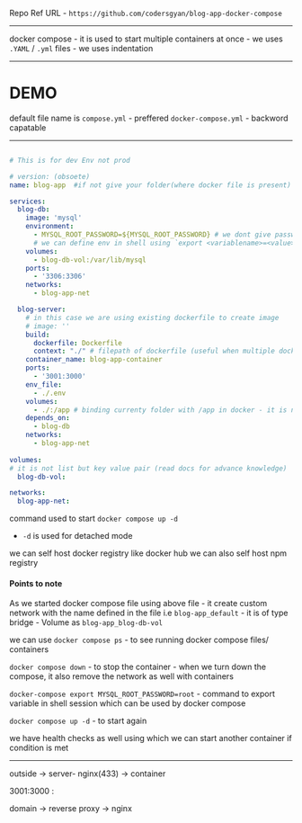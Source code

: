Repo Ref URL - `https://github.com/codersgyan/blog-app-docker-compose`

---

docker compose
    - it is used to start multiple containers at once 
    - we uses `.YAML` / `.yml` files
        - we uses indentation 
     
---

# DEMO

default file name is 
`compose.yml` - preffered
`docker-compose.yml` - backword capatable


---

```yaml

# This is for dev Env not prod   

# version: (obsoete)
name: blog-app  #if not give your folder(where docker file is present) name will become the name of the docker execution - this name will be used as prefix in all the networks, volumes etc , try it to be unique

services:
  blog-db:
    image: 'mysql'
    environment:
      - MYSQL_ROOT_PASSWORD=${MYSQL_ROOT_PASSWORD} # we dont give passwords for prod , it is not good practice, we are using env variable in this case
      # we can define env in shell using `export <variablename>=<value>`
    volumes:
      - blog-db-vol:/var/lib/mysql
    ports:
      - '3306:3306'
    networks:
      - blog-app-net

  blog-server:
    # in this case we are using existing dockerfile to create image
    # image: '' 
    build:
      dockerfile: Dockerfile
      context: "./" # filepath of dockerfile (useful when multiple dockerfile exists)
    container_name: blog-app-container
    ports:
      - '3001:3000'
    env_file:
      - ./.env
    volumes:
      - ./:/app # binding currenty folder with /app in docker - it is not volume, it is a bind mount
    depends_on:
      - blog-db
    networks:
      - blog-app-net
    
volumes:
# it is not list but key value pair (read docs for advance knowledge)
  blog-db-vol:

networks:
  blog-app-net:

```

command used to start
`docker compose up -d`
- `-d` is used for detached mode

we can self host docker registry like docker hub
we can also self host npm registry

#### Points to note

As we started docker compose file using above file
    - it create custom network with the name defined in the file i.e `blog-app_default`
        - it is of type bridge
    - Volume as `blog-app_blog-db-vol`
    

we can use `docker compose ps` - to see running docker compose files/ containers

`docker compose down` - to stop the container
    - when we turn down the compose, it also remove the network as well with containers

`docker-compose export MYSQL_ROOT_PASSWORD=root` - command to export variable in shell session which can be used by docker compose

`docker compose up -d` - to start again

we have health checks as well using which we can start another container if condition is met



---


outside -> server- nginx(433) -> container

3001:3000
<lapy>:<docker-port>

domain -> reverse proxy -> nginx




